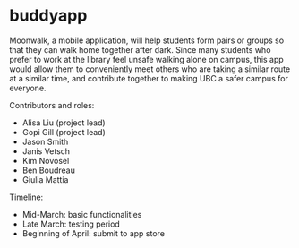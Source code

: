 # buddyapp

Moonwalk, a mobile application, will help students form pairs or groups so that they can walk home together after dark. Since many 
students who prefer to work at the library feel unsafe walking alone on campus, this app would allow them to conveniently meet others 
who are taking a similar route at a similar time, and contribute together to making UBC a safer campus for everyone.

Contributors and roles:
- Alisa Liu (project lead)
- Gopi Gill (project lead)
- Jason Smith
- Janis Vetsch
- Kim Novosel
- Ben Boudreau
- Giulia Mattia

Timeline:
- Mid-March: basic functionalities
- Late March: testing period
- Beginning of April: submit to app store
